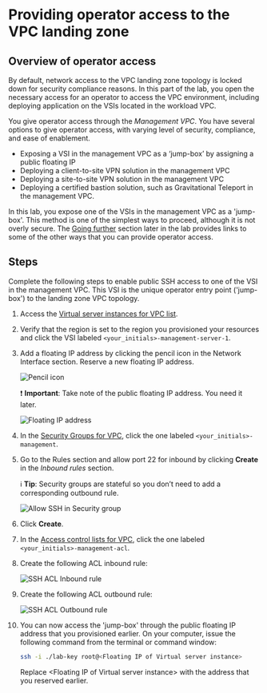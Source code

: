 # Providing operator access to the VPC landing zone

## Overview of operator access

By default, network access to the VPC landing zone topology is locked down for security compliance reasons. In this part of the lab, you open the necessary access for an operator to access the VPC environment, including deploying application on the VSIs located in the workload VPC.

You give operator access through the _Management VPC_. You have several options to give operator access, with varying level of security, compliance, and ease of enablement.

- Exposing a VSI in the management VPC as a ‘jump-box’ by assigning a public floating IP
- Deploying a client-to-site VPN solution in the management VPC
- Deploying a site-to-site VPN solution in the management VPC
- Deploying a certified bastion solution, such as Gravitational Teleport in the management VPC.

In this lab, you expose one of the VSIs in the management VPC as a 'jump-box'. This method is one of the simplest ways to proceed, although it is not overly secure. The [Going further](./part1/50-going-further) section later in the lab provides links to some of the other ways that you can provide operator access.

## Steps

Complete the following steps to enable public SSH access to one of the VSI in the management VPC. This VSI is the unique operator entry point ('jump-box') to the landing zone VPC topology.

1. Access the [Virtual server instances for VPC list](https://cloud.ibm.com/vpc-ext/compute/vs).
2. Verify that the region is set to the region you provisioned your resources and click the VSI labeled `<your_initials>-management-server-1`.
3. Add a floating IP address by clicking the pencil icon in the Network Interface section. Reserve a new floating IP address.

    ![Pencil icon](../images/part-1/20-network-int-pencil.png)

    :exclamation: **Important**: Take note of the public floating IP address. You need it later.

    ![Floating IP address](../images/part-1/20-floating-ip.png)

5. In the [Security Groups for VPC](https://cloud.ibm.com/vpc-ext/network/securityGroups), click the one labeled `<your_initials>-management`.
6. Go to the Rules section and allow port 22 for inbound by clicking **Create** in the _Inbound rules_ section.

    :information_source: **Tip**: Security groups are stateful so you don’t need to add a corresponding outbound rule.

    ![Allow SSH in Security group](../images/part-1/20-ssh-sg.png)

7. Click **Create**.
8. In the [Access control lists for VPC](https://cloud.ibm.com/vpc-ext/network/acl), click the one labeled `<your_initials>-management-acl`.
9. Create the following ACL inbound rule:

    ![SSH ACL Inbound rule](../images/part-1/20-ssh-acl-inbound.png)

10. Create the following ACL outbound rule:

    ![SSH ACL Outbound rule](../images/part-1/20-ssh-acl-outbound.png)

11. You can now access the 'jump-box' through the public floating IP address that you provisioned earlier. On your computer, issue the following command from the terminal or command window:

    ```sh
    ssh -i ./lab-key root@<Floating IP of Virtual server instance>
    ```

    Replace \<Floating IP of Virtual server instance> with the address that you reserved earlier.
